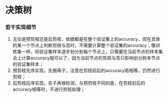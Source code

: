 # 决策树

### 若干实现细节
1. 无论是预剪枝还是后剪枝，依据都是在整个验证集上的accuracy，但在具体的某一个节点上判断剪枝与否时，不需要计算整个验证集的accuracy；像训练集一样，将验证集样本逐步划分到每个节点上，只需要在当前节点的样本集合上计算accuracy就可以了，因为当前节点的剪枝与否只影响划分到本节点的验证集样本；
2. 预剪枝先序实现，先根再子，注意在剪枝前后的accuracy若相等，仍然进行剪枝；
3. 后剪枝后序实现，先子再根检测，与预剪枝不同的是，在剪枝前后的accuracy相等时，不进行剪枝处理；
